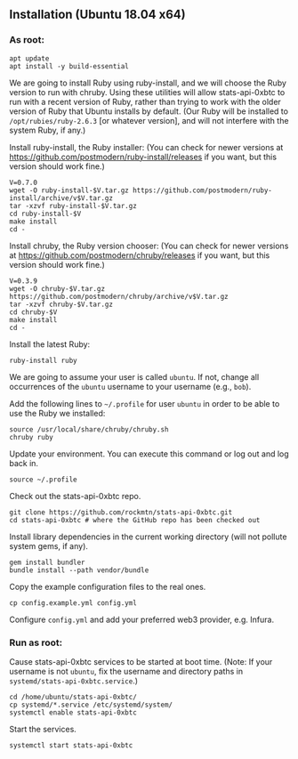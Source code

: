 ## Installation (Ubuntu 18.04 x64)

### As root:
```
apt update
apt install -y build-essential
```

We are going to install Ruby using ruby-install, and we will choose the Ruby
version to run with chruby. Using these utilities will allow stats-api-0xbtc to
run with a recent version of Ruby, rather than trying to work with the older
version of Ruby that Ubuntu installs by default. (Our Ruby will be installed to
`/opt/rubies/ruby-2.6.3` [or whatever version], and will not interfere with the
system Ruby, if any.)

Install ruby-install, the Ruby installer: (You can check for newer versions at
https://github.com/postmodern/ruby-install/releases if you want, but this
version should work fine.)
```
V=0.7.0
wget -O ruby-install-$V.tar.gz https://github.com/postmodern/ruby-install/archive/v$V.tar.gz
tar -xzvf ruby-install-$V.tar.gz
cd ruby-install-$V
make install
cd -
```

Install chruby, the Ruby version chooser: (You can check for newer versions at
https://github.com/postmodern/chruby/releases if you want, but this version
should work fine.)
```
V=0.3.9
wget -O chruby-$V.tar.gz https://github.com/postmodern/chruby/archive/v$V.tar.gz
tar -xzvf chruby-$V.tar.gz
cd chruby-$V
make install
cd -
```

Install the latest Ruby:
```
ruby-install ruby
```

We are going to assume your user is called `ubuntu`. If not, change all
occurrences of the `ubuntu` username to your username (e.g., `bob`).

Add the following lines to `~/.profile` for user `ubuntu` in order to be able
to use the Ruby we installed:
```
source /usr/local/share/chruby/chruby.sh
chruby ruby
```

Update your environment. You can execute this command or log out and log back
in.
```
source ~/.profile
```

Check out the stats-api-0xbtc repo.
```
git clone https://github.com/rockmtn/stats-api-0xbtc.git
cd stats-api-0xbtc # where the GitHub repo has been checked out
```

Install library dependencies in the current working directory (will not pollute
system gems, if any).
```
gem install bundler
bundle install --path vendor/bundle
```

Copy the example configuration files to the real ones.
```
cp config.example.yml config.yml
```
Configure `config.yml` and add your preferred web3 provider, e.g. Infura.


### Run as root:

Cause stats-api-0xbtc services to be started at boot time. (Note: If your
username is not `ubuntu`, fix the username and directory paths in
`systemd/stats-api-0xbtc.service`.)
```
cd /home/ubuntu/stats-api-0xbtc/
cp systemd/*.service /etc/systemd/system/
systemctl enable stats-api-0xbtc
```

Start the services.
```
systemctl start stats-api-0xbtc
```
